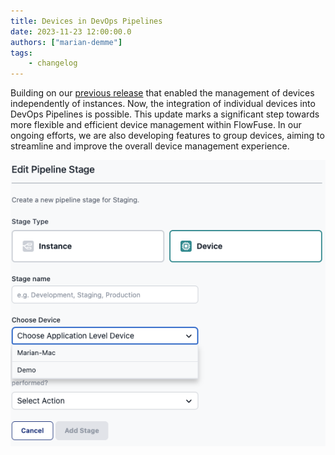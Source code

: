 ```yaml
---
title: Devices in DevOps Pipelines
date: 2023-11-23 12:00:00.0
authors: ["marian-demme"]
tags:
    - changelog
---
```

Building on our [previous release](https://flowfuse.com/blog/2023/08/flowfuse-1-11-release/#usability-improvements-to-device-management-%232294) that enabled the management of devices independently of instances. Now, the integration of individual devices into DevOps Pipelines is possible. This update marks a significant step towards more flexible and efficient device management within FlowFuse. In our ongoing efforts, we are also developing features to group devices, aiming to streamline and improve the overall device management experience.

![Devices in DevOps Pipelines](./images/devices-in-pipelines.png)